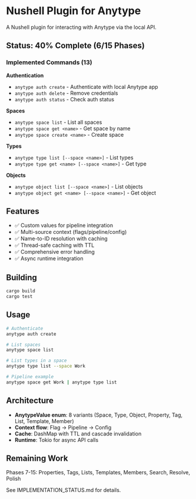 # Nushell Plugin for Anytype

A Nushell plugin for interacting with Anytype via the local API.

## Status: 40% Complete (6/15 Phases)

### Implemented Commands (13)

**Authentication**
- `anytype auth create` - Authenticate with local Anytype app
- `anytype auth delete` - Remove credentials
- `anytype auth status` - Check auth status

**Spaces**
- `anytype space list` - List all spaces
- `anytype space get <name>` - Get space by name
- `anytype space create <name>` - Create space

**Types**
- `anytype type list [--space <name>]` - List types
- `anytype type get <name> [--space <name>]` - Get type

**Objects**
- `anytype object list [--space <name>]` - List objects
- `anytype object get <name> [--space <name>]` - Get object

## Features

- ✅ Custom values for pipeline integration
- ✅ Multi-source context (flags/pipeline/config)
- ✅ Name-to-ID resolution with caching
- ✅ Thread-safe caching with TTL
- ✅ Comprehensive error handling
- ✅ Async runtime integration

## Building

```bash
cargo build
cargo test
```

## Usage

```bash
# Authenticate
anytype auth create

# List spaces
anytype space list

# List types in a space
anytype type list --space Work

# Pipeline example
anytype space get Work | anytype type list
```

## Architecture

- **AnytypeValue enum**: 8 variants (Space, Type, Object, Property, Tag, List, Template, Member)
- **Context flow**: Flag → Pipeline → Config
- **Cache**: DashMap with TTL and cascade invalidation
- **Runtime**: Tokio for async API calls

## Remaining Work

Phases 7-15: Properties, Tags, Lists, Templates, Members, Search, Resolve, Polish

See IMPLEMENTATION_STATUS.md for details.
